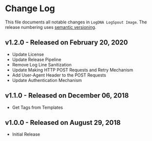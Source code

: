 # Change Log

This file documents all notable changes in `LogDNA LogSpout Image`. The release numbering uses [semantic versioning](http://semver.org).

## v1.2.0 - Released on February 20, 2020
* Update License
* Update Release Pipeline
* Remove Log Line Sanitization
* Update Making HTTP POST Requests and Retry Mechanism
* Add User-Agent Header to the POST Requests
* Update Authentication Mechanism

## v1.1.0 - Released on December 06, 2018
* Get Tags from Templates

## v1.0.0 - Released on August 29, 2018
* Initial Release